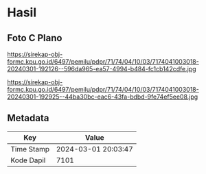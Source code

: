 # Hasil

## Foto C Plano

https://sirekap-obj-formc.kpu.go.id/6497/pemilu/pdpr/71/74/04/10/03/7174041003018-20240301-192126--596da965-ea57-4994-b484-fc1cb142cdfe.jpg

https://sirekap-obj-formc.kpu.go.id/6497/pemilu/pdpr/71/74/04/10/03/7174041003018-20240301-192925--44ba30bc-eac6-43fa-bdbd-9fe74ef5ee08.jpg


## Metadata

| Key        | Value               |
| ---------- | ------------------- |
| Time Stamp | 2024-03-01 20:03:47 |
| Kode Dapil | 7101                |



